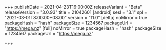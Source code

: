 +++
publishDate = 2021-04-23T16:00:00Z
releaseVariant = "Beta"
releaseVersion = "3.0.93"
title = 21042601
[android]
sesl = "3.1"
spl = "2021-03-01T8:00:00+08:00"
version = "11.0"
[delta]
noMirror = true
packageHash = "hash"
packageSize = 1234567
packageUrl = "https://mega.nz"
[full]
noMirror = true
packageHash = "hash"
packageSize = 1234567
packageUrl = "https://mega.nz"

+++

